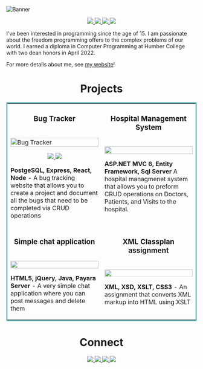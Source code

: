 ![Banner](https://user-images.githubusercontent.com/101066826/197309274-c4a16247-2601-4a24-99f7-0cf412af2cca.png)

<p align="center">
  <a href="https://moonlit-hamster-fd293b.netlify.app/" target="_blank">
    <img src="https://img.shields.io/static/v1?label=|&message=WEBSITE&color=23555f&style=plastic&logo-color=white"/>
  </a>
  <a href="https://www.linkedin.com/in/leonmohan/" target="_blank">
    <img src="https://img.shields.io/static/v1?label=|&message=LINKED-IN&color=cdf998&style=plastic&logo=linkedin&logo-color=white"/>
  </a>
  <a href="https://twitter.com/LeonMohanDev" target="_blank">
    <img src="https://img.shields.io/static/v1?label=|&message=TWITTER&color=23555f&style=plastic&logo=twitter&logo-color=white"/>
  </a>
  <a href="https://github.com/leonmohan/leonmohan/files/9817077/Resume.docx.2.pdf" target="_blank">
      <img src="https://img.shields.io/static/v1?label=|&message=RESUME&color=23555f&style=plastic&logo=&logo-color=white"/>
  </a>
</p>

I've been interested in programming since the age of 15. I am passionate about the freedom programming offers to the complex problems of our world. I earned a diploma in Computer Programming at Humber College with two dean honors in April 2022.

For more details about me, see [my website](https://moonlit-hamster-fd293b.netlify.app/)!


<h1 align="center">Projects</h1>
<table bordercolor="#66b2b2">
  
  <tr>
    <td width="50%" valign="top">
      <h3 align="center">Bug Tracker</h3>
        <br />
        <a target="_blank" href="https://bug-tracker-leonmohan-frontend.herokuapp.com/">
            <img src="images/gif1.gif" width="100%" alt="Bug Tracker"/>
        </a>
        <br />
        <p align="center">
          
  <a href="https://github.com/leonmohan/Bug-Tracker" target="_blank">
    <img src="https://user-images.githubusercontent.com/101066826/195493705-adb290a4-5853-45de-a6cc-10eb25f4b273.gif"/>
  </a>  
  <a href="https://bug-tracker-leonmohan-frontend.herokuapp.com/" target="_blank">
    <img src="https://img.shields.io/static/v1?label=|&message=WEBSITE&color=cdf998&style=plastic&logo-color=white"/>
  </a>
      </p>
        <p><strong>PostgeSQL, Express, React, Node</strong> - A bug tracking website that allows you to create a project and document all the bugs that need to be completed via CRUD operations</p>
    </td>
    <td width="50%" valign="top">
      <h3 align="center">Hospital Management System</h3>
        <br />
      <a target="_blank" href="https://github.com/leonmohan/humber-college-projects/tree/master/Semester%204/ASP.NET">
            <img src="https://user-images.githubusercontent.com/101066826/191898900-23714b9b-d187-4aaa-b2e2-6246eb29ea1d.PNG" width="100%"/>
        </a>
        <br />
        <p align="center">
      </p>
        <p><strong>ASP.NET MVC 6, Entity Framework, Sql Server</strong> A hospital managmenet system that allows you to preform CRUD operations on Doctors, Patients, and Visits to the hospital.</p>
    </td>
  </tr>
  
  <tr>
    <td width="50%" valign="top">
      <h3 align="center">Simple chat application</h3>
      <br />
        <a target="_blank" href="https://github.com/leonmohan/humber-college-projects/tree/master/Semester%204/Distributed%20Computing%20Using%20Java">
          <img src="https://user-images.githubusercontent.com/101066826/191905301-0f23edf4-7651-4663-a8b6-f12f272e210f.png" width="100%" />
        </a>
      <br />
        <p align="center">
      </p>
        <p><strong>HTML5, jQuery, Java, Payara Server</strong> - A very simple chat application where you can post messages and delete them</p>
    </td>
    <td width="50%" valign="top">
      <h3 align="center">XML Classplan assignment</h3>
        <br />
        <a target="_blank" href="https://github.com/leonmohan/humber-college-projects/tree/master/Semester%203/XML">
          <img src="https://user-images.githubusercontent.com/101066826/191897641-5fa9a5b6-b34f-41b2-a685-76038c1e9e42.PNG" width="100%" />
        </a>
        <br />
        <p align="center">
      </p>
        <p><strong>XML, XSD, XSLT, CSS3</strong> - An assignment that converts XML markup into HTML using XSLT</p>
    </td>
  </tr>
</table>




<h1 align="center">Connect</h1>
<p align="center">
  <a href="https://moonlit-hamster-fd293b.netlify.app/" target="_blank">
    <img src="https://img.shields.io/static/v1?label=|&message=WEBSITE&color=23555f&style=plastic&logo-color=white"/>
  </a>
  <a href="https://www.linkedin.com/in/leonmohan/" target="_blank">
    <img src="https://img.shields.io/static/v1?label=|&message=LINKED-IN&color=cdf998&style=plastic&logo=linkedin&logo-color=white"/>
  </a>
  <a href="https://twitter.com/LeonMohanDev" target="_blank">
    <img src="https://img.shields.io/static/v1?label=|&message=TWITTER&color=23555f&style=plastic&logo=twitter&logo-color=white"/>
  </a>
  <a href="https://github.com/leonmohan/leonmohan/files/9817077/Resume.docx.2.pdf" target="_blank">
      <img src="https://img.shields.io/static/v1?label=|&message=RESUME&color=23555f&style=plastic&logo-color=white"/>
  </a>
</p>

